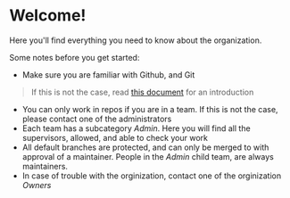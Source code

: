 # Welcome! 
Here you'll find everything you need to know about the organization.

Some notes before you get started:        
                                                      
- Make sure you are familiar with Github, and Git 
> If this is not the case, read [this document][1] for an introduction
- You can only work in repos if you are in a team. If this is not the case, please contact one of the administrators
- Each team has a subcategory _Admin_. Here you will find all the supervisors, allowed, and able to check your work
- All default branches are protected, and can only be merged to with approval of a maintainer. People in the _Admin_ child team, are always maintainers.
- In case of trouble with the orginization, contact one of the orginization _Owners_

[1]: https://github.com/inholland-compolab/Administrative/blob/master/github-guide.md

